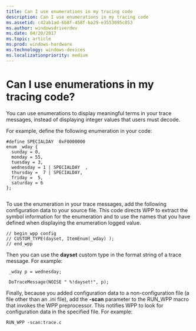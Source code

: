 ```yaml
---
title: Can I use enumerations in my tracing code
description: Can I use enumerations in my tracing code
ms.assetid: c42ab1ad-6b8f-458f-ba29-e3553095c853
ms.author: windowsdriverdev
ms.date: 04/20/2017
ms.topic: article
ms.prod: windows-hardware
ms.technology: windows-devices
ms.localizationpriority: medium
---
```


# Can I use enumerations in my tracing code?


You can use enumerations to display meaningful terms in your trace messages, instead of displaying integer values that users must decode.

For example, define the following enumeration in your code:

```
#define SPECIALDAY  0xF0000000
enum _wday {
  sunday = 0,
  monday = 55,
  tuesday = 3,
  wednesday = 1 | SPECIALDAY  ,
  thursday =  7 | SPECIALDAY,
  friday =  5,
  saturday = 6
};
 
```

To use the enumeration in your trace messages, add the following configuration data to your source file. This code directs WPP to extract the symbol information for the enumeration and to use the names that you have defined when displaying the enumeration logged value.

```
// begin_wpp config 
// CUSTOM_TYPE(dayset, ItemEnum(_wday) );
// end_wpp
```

Then you can use the **dayset** custom type in the format string of a trace message. For example:

```
 _wday p = wednesday;
 
 DoTraceMessage(NOISE " %!dayset!", p);
```

Finally, because you added configuration data to a non-configuration file (a file other than an .ini file), add the **-scan** parameter to the RUN\_WPP macro that invokes the WPP preprocessor. This notifies WPP to look for configuration data in the specified file. For example:

```
RUN_WPP -scan:trace.c
```

 

 





